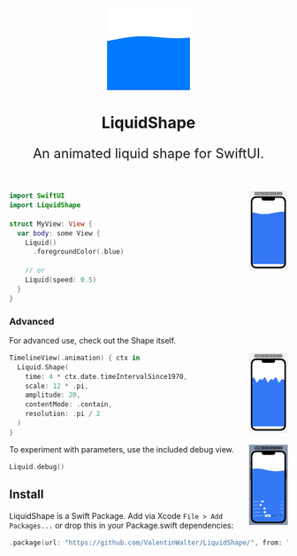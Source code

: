 <p align="center">
  <a href="#">
    
  </a>
  <p align="center">
   <img width="150" height="150" src="Resources/preview.gif" alt="Preview GIF">
  </p>
  <h1 align="center"><b>LiquidShape</b></h1>
  <p align="center" style="font-size: 1.5rem">
    An animated liquid shape for SwiftUI.
    <br />
    <br />
  </p>
</p>

<img width="70" align="right" src="Resources/preview-iphone.png" alt="Preview Xcode Canvas">

```swift
import SwiftUI
import LiquidShape

struct MyView: View {
  var body: some View {
    Liquid()
      .foregroundColor(.blue)
    
    // or
    Liquid(speed: 0.5)
  }
}
```

### Advanced
For advanced use, check out the Shape itself.

<img width="70" align="right" src="Resources/preview-iphone-shape.png" alt="Preview Xcode Canvas">

```swift
TimelineView(.animation) { ctx in
  Liquid.Shape(
    time: 4 * ctx.date.timeIntervalSince1970,
    scale: 12 * .pi,
    amplitude: 20,
    contentMode: .contain,
    resolution: .pi / 2
  )
}
```

<img width="70" align="right" src="Resources/preview-iphone-interactive.png" alt="Preview Xcode Canvas">

To experiment with parameters, use the included debug view.

```swift
Liquid.debug()
```



## Install
LiquidShape is a Swift Package. Add via Xcode `File > Add Packages...` or drop this in your Package.swift dependencies:
```swift
.package(url: "https://github.com/ValentinWalter/LiquidShape/", from: "1.0.0")
```
